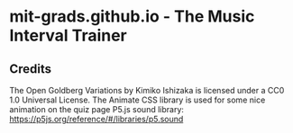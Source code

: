 # mit-grads.github.io - The Music Interval Trainer

## Credits

The Open Goldberg Variations by Kimiko Ishizaka is licensed under a CC0 1.0 Universal License.
The Animate CSS library is used for some nice animation on the quiz page
P5.js sound library: https://p5js.org/reference/#/libraries/p5.sound
